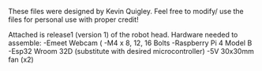 These files were designed by Kevin Quigley. Feel free to modify/ use the files for personal use with proper credit! 

Attached is release1 (version 1) of the robot head. 
Hardware needed to assemble: 
-Emeet Webcam (
-M4 x 8, 12, 16 Bolts 
-Raspberry Pi 4 Model B
-Esp32 Wroom 32D (substitute with desired microcontroller)
-5V 30x30mm fan (x2)
